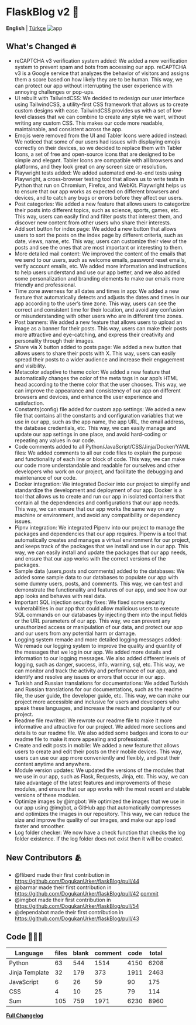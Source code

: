 # FlaskBlog v2 📜

**English** | [Türkçe](./version2Changelog_tr.md)
![app](https://github.com/DogukanUrker/flaskBlog/blob/main/images/Light.png?raw=true)

## What's Changed 🔥

- reCAPTCHA v3 verification system added: We added a new verification system to prevent spam and bots from accessing our app. reCAPTCHA v3 is a Google service that analyzes the behavior of visitors and assigns them a score based on how likely they are to be human. This way, we can protect our app without interrupting the user experience with annoying challenges or pop-ups.
- UI rebuilt with TailwindCSS: We decided to redesign our user interface using TailwindCSS, a utility-first CSS framework that allows us to create custom designs with ease. TailwindCSS provides us with a set of low-level classes that we can combine to create any style we want, without writing any custom CSS. This makes our code more readable, maintainable, and consistent across the app.
- Emojis were removed from the UI and Tabler Icons were added instead: We noticed that some of our users had issues with displaying emojis correctly on their devices, so we decided to replace them with Tabler Icons, a set of free and open-source icons that are designed to be simple and elegant. Tabler Icons are compatible with all browsers and platforms, and they look great on any screen size or resolution.
- Playwright tests added: We added automated end-to-end tests using Playwright, a cross-browser testing tool that allows us to write tests in Python that run on Chromium, Firefox, and WebKit. Playwright helps us to ensure that our app works as expected on different browsers and devices, and to catch any bugs or errors before they affect our users.
- Post categories: We added a new feature that allows users to categorize their posts into different topics, such as science, sports, games, etc. This way, users can easily find and filter posts that interest them, and discover new content from other users who share their interests.
- Add sort button for index page: We added a new button that allows users to sort the posts on the index page by different criteria, such as date, views, name, etc. This way, users can customize their view of the posts and see the ones that are most important or interesting to them.
- More detailed mail content: We improved the content of the emails that we send to our users, such as welcome emails, password reset emails, verify account emails, etc. We added more information and instructions to help users understand and use our app better, and we also added some personalization and branding elements to make our emails more friendly and professional.
- Time zone awerness for all dates and times in app: We added a new feature that automatically detects and adjusts the dates and times in our app according to the user’s time zone. This way, users can see the correct and consistent time for their location, and avoid any confusion or misunderstanding with other users who are in different time zones.
- Post banners: We added a new feature that allows users to upload an image as a banner for their posts. This way, users can make their posts more attractive and eye-catching, and express their creativity and personality through their images.
- Share via X button added to posts page: We added a new button that allows users to share their posts with X. This way, users can easily spread their posts to a wider audience and increase their engagement and visibility.
- Metacolor adaptive to theme color: We added a new feature that automatically changes the color of the meta tags in our app’s HTML head according to the theme color that the user chooses. This way, we can improve the appearance and consistency of our app on different browsers and devices, and enhance the user experience and satisfaction.
- Constants(config) file added for custom app settings: We added a new file that contains all the constants and configuration variables that we use in our app, such as the app name, the app URL, the email address, the database credentials, etc. This way, we can easily manage and update our app settings in one place, and avoid hard-coding or repeating any values in our code.
- Code comments added to all Python/JavaScript/CSS/Jinja/Docker/YAML files: We added comments to all our code files to explain the purpose and functionality of each line or block of code. This way, we can make our code more understandable and readable for ourselves and other developers who work on our project, and facilitate the debugging and maintenance of our code.
- Docker integration: We integrated Docker into our project to simplify and standardize the development and deployment of our app. Docker is a tool that allows us to create and run our app in isolated containers that contain all the dependencies and configurations that our app needs. This way, we can ensure that our app works the same way on any machine or environment, and avoid any compatibility or dependency issues.
- Pipnv integration: We integrated Pipenv into our project to manage the packages and dependencies that our app requires. Pipenv is a tool that automatically creates and manages a virtual environment for our project, and keeps track of the packages that we install and use in our app. This way, we can easily install and update the packages that our app needs, and ensure that our app works with the correct versions of the packages.
- Sample data (users,posts and comments) added to the databases: We added some sample data to our databases to populate our app with some dummy users, posts, and comments. This way, we can test and demonstrate the functionality and features of our app, and see how our app looks and behaves with real data.
- Important SQL injection security fixes: We fixed some security vulnerabilities in our app that could allow malicious users to execute SQL commands on our databases by injecting them into the input fields or the URL parameters of our app. This way, we can prevent any unauthorized access or manipulation of our data, and protect our app and our users from any potential harm or damage.
- Logging system remade and more detailed logging messages added: We remade our logging system to improve the quality and quantity of the messages that we log in our app. We added more details and information to our logging messages. We also added different levels of logging, such as danger, success, info, warning, sql, etc. This way, we can monitor and track the activity and performance of our app, and identify and resolve any issues or errors that occur in our app.
- Turkish and Russian translations for documentations: We added Turkish and Russian translations for our documentations, such as the readme file, the user guide, the developer guide, etc. This way, we can make our project more accessible and inclusive for users and developers who speak these languages, and increase the reach and popularity of our project.
- Readme file rewrited: We rewrote our readme file to make it more informative and attractive for our project. We added more sections and details to our readme file. We also added some badges and icons to our readme file to make it more appealing and professional.
- Create and edit posts in mobile: We added a new feature that allows users to create and edit their posts on their mobile devices. This way, users can use our app more conveniently and flexibly, and post their content anytime and anywhere.
- Module version updates: We updated the versions of the modules that we use in our app, such as Flask, Requests, Jinja, etc. This way, we can take advantage of the latest features and improvements of these modules, and ensure that our app works with the most recent and stable versions of these modules.
- Optimize images by @imgbot: We optimized the images that we use in our app using @imgbot, a GitHub app that automatically compresses and optimizes the images in our repository. This way, we can reduce the size and improve the quality of our images, and make our app load faster and smoother.
- Log folder checker: We now have a check function that checks the log folder existence. If the log folder does not exist then it will be created.

## New Contributors 🫂

- @fliberd made their first contribution in <https://github.com/DogukanUrker/flaskBlog/pull/44>
- @barmar made their first contribution in <https://github.com/DogukanUrker/flaskBlog/pull/42> [commit](https://github.com/DogukanUrker/flaskBlog/commit/817f407a975f583eb55429dc1f92c0ea14a3ca3c)
- @imgbot made their first contribution in <https://github.com/DogukanUrker/flaskBlog/pull/54>
- @dependabot made their first contribution in <https://github.com/DogukanUrker/flaskBlog/pull/43>

## Code 🧑🏻‍💻

| Language       | files | blank | comment | code | total |
| -------------- | ----- | ----- | ------- | ---- | ----- |
| Python         | 63    | 544   | 1514    | 4150 | 6208  |
| Jinja Template | 32    | 179   | 373     | 1911 | 2463  |
| JavaScript     | 6     | 26    | 59      | 90   | 175   |
| CSS            | 4     | 10    | 25      | 79   | 114   |
| Sum            | 105   | 759   | 1971    | 6230 | 8960  |

[**Full Changelog**](https://github.com/DogukanUrker/flaskBlog/compare/1.1.0...2.0.0)
